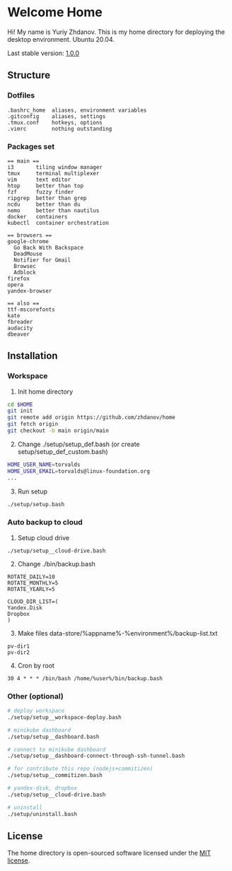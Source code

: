 # Welcome Home
Hi! My name is Yuriy Zhdanov. This is my home directory for deploying the desktop environment. Ubuntu 20.04.

Last stable version: [1.0.0](https://github.com/zhdanov/home/releases/tag/1.0.0)

## Structure

### Dotfiles
```
.bashrc_home  aliases, environment variables
.gitconfig    aliases, settings
.tmux.conf    hotkeys, options
.vimrc        nothing outstanding
```

### Packages set
```
== main ==
i3       tiling window manager
tmux     terminal multiplexer
vim      text editor
htop     better than top
fzf      fuzzy finder
ripgrep  better than grep
ncdu     better than du
nemo     better than nautilus
docker   containers
kubectl  container orchestration

== browsers ==
google-chrome
  Go Back With Backspace
  DeadMouse
  Notifier for Gmail
  Browsec
  Adblock
firefox
opera
yandex-browser

== also ==
ttf-mscorefonts
kate
fbreader
audacity
dbeaver
```

## Installation

### Workspace
1. Init home directory
```bash
cd $HOME
git init
git remote add origin https://github.com/zhdanov/home
git fetch origin
git checkout -b main origin/main
```
2. Change ./setup/setup_def.bash (or create setup/setup_def_custom.bash)
```bash
HOME_USER_NAME=torvalds
HOME_USER_EMAIL=torvalds@linux-foundation.org
...
```
3. Run setup
```bash
./setup/setup.bash
```

### Auto backup to cloud
1. Setup cloud drive
```
./setup/setup__cloud-drive.bash
```
2. Change ./bin/backup.bash
```
ROTATE_DAILY=10
ROTATE_MONTHLY=5
ROTATE_YEARLY=5

CLOUD_DIR_LIST=(
Yandex.Disk
Dropbox
)
```
3. Make files data-store/%appname%-%environment%/backup-list.txt
```
pv-dir1
pv-dir2
```
4. Cron by root
```
30 4 * * * /bin/bash /home/%user%/bin/backup.bash
```

### Other (optional)
```bash
# deploy workspace
./setup/setup__workspace-deploy.bash

# minikube dashboard
./setup/setup__dashboard.bash

# connect to minikube dashboard
./setup/setup__dashboard-connect-through-ssh-tunnel.bash

# for contribute this repo (nodejs+commitizen)
./setup/setup__commitizen.bash

# yandex-disk, dropbox
./setup/setup__cloud-drive.bash

# uninstall
./setup/uninstall.bash
```

## License
The home directory is open-sourced software licensed under the [MIT license](https://opensource.org/licenses/MIT).
